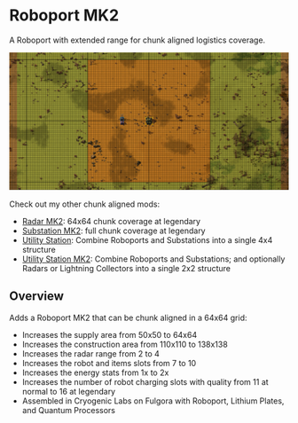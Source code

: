 # Roboport MK2

A Roboport with extended range for chunk aligned logistics coverage.

![example](example.png)

Check out my other chunk aligned mods:

- [Radar MK2](https://mods.factorio.com/mod/mklv-radar-mk2): 64x64 chunk coverage at legendary
- [Substation MK2](https://mods.factorio.com/mod/mklv-substation-mk2): full chunk coverage at legendary
- [Utility Station](https://mods.factorio.com/mod/mklv-utility-station): Combine Roboports and Substations into a single 4x4 structure
- [Utility Station MK2](https://mods.factorio.com/mod/mklv-utility-station-mk2): Combine Roboports and Substations; and optionally Radars or Lightning Collectors into a single 2x2 structure

## Overview

Adds a Roboport MK2 that can be chunk aligned in a 64x64 grid:

- Increases the supply area from 50x50 to 64x64
- Increases the construction area from 110x110 to 138x138
- Increases the radar range from 2 to 4
- Increases the robot and items slots from 7 to 10
- Increases the energy stats from 1x to 2x
- Increases the number of robot charging slots with quality from 11 at normal to 16 at legendary
- Assembled in Cryogenic Labs on Fulgora with Roboport, Lithium Plates, and Quantum Processors

